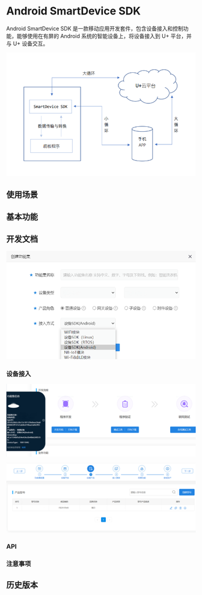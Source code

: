 # Android SmartDevice SDK

Android SmartDevice SDK 是一款移动应用开发套件，包含设备接入和控制功能，能够使用在有屏的 Android 系统的智能设备上，将设备接入到 U+ 平台，并与 U+ 设备交互。


![图片][p1]

## 使用场景



## 基本功能



## 开发文档
![图片][p2]

### 设备接入

![图片][p3]

![图片][p4]


### API

### 注意事项

### 

## 历史版本


[p1]:_media/_android/p1.png
[p2]:_media/_android/p2.png
[p3]:_media/_android/p3.png
[p4]:_media/_android/p4.png